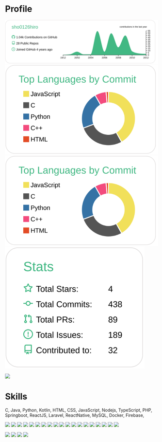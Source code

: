# Profile
[![](https://raw.githubusercontent.com/sho0126hiro/sho0126hiro/main/profile-summary-card-output/vue/0-profile-details.svg)](https://github.com/vn7n24fzkq/github-profile-summary-cards)
[![](https://raw.githubusercontent.com/sho0126hiro/sho0126hiro/main/profile-summary-card-output/vue/2-most-commit-language.svg)](https://github.com/vn7n24fzkq/github-profile-summary-cards)
[![](https://raw.githubusercontent.com/sho0126hiro/sho0126hiro/main/profile-summary-card-output/vue/2-most-commit-language.svg)](https://github.com/vn7n24fzkq/github-profile-summary-cards)
[![](https://raw.githubusercontent.com/sho0126hiro/sho0126hiro/main/profile-summary-card-output/vue/3-stats.svg)](https://github.com/vn7n24fzkq/github-profile-summary-cards)

![](https://komarev.com/ghpvc/?username=sho0126hiro&color=green)

# Skills
C, Java, Python, Kotlin, HTML, CSS, JavaScript, Nodejs, TypeScript, PHP, Springboot, ReactJS, Laravel, ReactNative, MySQL, Docker, Firebase,

![](https://img.shields.io/badge/-Redis-000?style=flat&logo=c)
![](https://img.shields.io/badge/-Redis-000?style=flat&logo=c++)
![](https://img.shields.io/badge/-Redis-000?style=flat&logo=java)
![](https://img.shields.io/badge/-Redis-000?style=flat&logo=kotlin)
![](https://img.shields.io/badge/-Redis-000?style=flat&logo=spring)
![](https://img.shields.io/badge/-Redis-000?style=flat&logo=python)
![](https://img.shields.io/badge/-Redis-000?style=flat&logo=pytorch)
![](https://img.shields.io/badge/-Redis-000?style=flat&logo=html5)
![](https://img.shields.io/badge/-Redis-000?style=flat&logo=css3)
![](https://img.shields.io/badge/-Redis-000?style=flat&logo=javascript)
![](https://img.shields.io/badge/-Redis-000?style=flat&logo=nodejs)
![](https://img.shields.io/badge/-Redis-000?style=flat&logo=reactjs)
![](https://img.shields.io/badge/-Redis-000?style=flat&logo=typescript)
![](https://img.shields.io/badge/-Redis-000?style=flat&logo=php)
![](https://img.shields.io/badge/-Redis-000?style=flat&logo=laravel)
![](https://img.shields.io/badge/-Redis-000?style=flat&logo=docker)
![](https://img.shields.io/badge/-Redis-000?style=flat&logo=go)
![](https://img.shields.io/badge/-Redis-000?style=flat&logo=rubyonrails)
![](https://img.shields.io/badge/-Redis-000?style=flat&logo=mysql)

![](https://img.shields.io/badge/-Redis-000?style=flat&logo=firebase)
![](https://img.shields.io/badge/-Redis-000?style=flat&logo=heroku)
![](https://img.shields.io/badge/-Redis-000?style=flat&logo=docker)
![](https://img.shields.io/badge/-Redis-000?style=flat&logo=elasticesarch)

<!--
**sho0126hiro/sho0126hiro** is a ✨ _special_ ✨ repository because its `README.md` (this file) appears on your GitHub profile.

Here are some ideas to get you started:

- 🔭 I’m currently working on ...
- 🌱 I’m currently learning ...
- 👯 I’m looking to collaborate on ...
- 🤔 I’m looking for help with ...
- 💬 Ask me about ...
- 📫 How to reach me: ...
- 😄 Pronouns: ...
- ⚡ Fun fact: ...
-->
